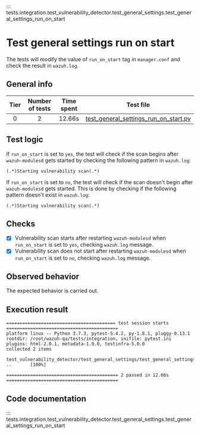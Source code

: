 ::: tests.integration.test_vulnerability_detector.test_general_settings.test_general_settings_run_on_start
# Test general settings run on start

The tests will modify the value of `run_on_start` tag in `manager.conf` and check the result in `wazuh.log`.

## General info

|Tier | Number of tests | Time spent| Test file |
|:--:|:--:|:--:|:--:|
| 0 | 2 | 12.66s | [test_general_settings_run_on_start.py](../../test_general_settings/test_general_settings_run_on_start.py)|

## Test logic

If `run_on_start` is set to `yes`, the test will check if the scan begins after `wazuh-modulesd` gets started by
checking the following pattern in `wazuh.log`:

```
(.*)Starting vulnerability scan(.*)
```

If `run_on_start` is set to `no`, the test will check if the scan doesn't begin after `wazuh-modulesd` gets started.
This is done by checking if the following pattern doesn't exist in `wazuh.log`:

```
(.*)Starting vulnerability scan(.*)
```

## Checks

- [x] Vulnerability scan starts after restarting `wazuh-modulesd` when `run_on_start` is set to `yes`, checking
`wazuh.log` message.
- [x] Vulnerability scan does not start after restarting `wazuh-modulesd` when `run_on_start` is set to `no`, checking
`wazuh.log` message.

## Observed behavior

The expected behavior is carried out.

## Execution result

```
========================================= test session starts ==========================================
platform linux -- Python 3.7.3, pytest-5.4.2, py-1.8.1, pluggy-0.13.1
rootdir: /root/wazuh-qa/tests/integration, inifile: pytest.ini
plugins: html-2.0.1, metadata-1.9.0, testinfra-5.0.0
collected 2 items

test_vulnerability_detector/test_general_settings/test_general_settings_run_on_start.py ..       [100%]

========================================== 2 passed in 12.66s ==========================================
```

## Code documentation

::: tests.integration.test_vulnerability_detector.test_general_settings.test_general_settings_run_on_start
